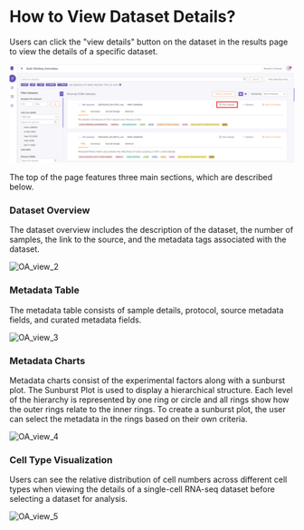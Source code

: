 How to View Dataset Details?
============================

Users can click the "view details" button on the dataset in the results page to view the details of a specific dataset.

![Search Bar](../img/OmixAtlas-Images/OA_view_1.png) 


The top of the page features three main sections, which are described below.

### Dataset Overview

The dataset overview includes the description of the dataset, the number of samples, the link to the source, and the metadata tags associated with the dataset.

![OA_view_2](https://github.com/ElucidataInc/polly-docs/assets/107244183/75622831-6303-4327-b855-ed0df4787969)

### Metadata Table

The metadata table consists of sample details, protocol, source metadata fields, and curated metadata fields.

![OA_view_3](https://github.com/ElucidataInc/polly-docs/assets/107244183/e19fdf14-9570-4f7c-b5be-7e6aa8931552)


### Metadata Charts

Metadata charts consist of the experimental factors along with a sunburst plot. The Sunburst Plot is used to display a hierarchical structure. Each level of the hierarchy is represented by one ring or circle and all rings show how the outer rings relate to the inner rings. To create a sunburst plot, the user can select the metadata in the rings based on their own criteria.

![OA_view_4](https://github.com/ElucidataInc/polly-docs/assets/107244183/dcc19e5f-51ba-4ece-8efa-b75d2436b3e1)

### Cell Type Visualization

Users can see the relative distribution of cell numbers across different cell types when viewing the details of a single-cell RNA-seq dataset before selecting a dataset for analysis.

![OA_view_5](https://github.com/ElucidataInc/polly-docs/assets/107244183/b25cd57b-5594-4c64-8ac9-6e1077ed3a91)

